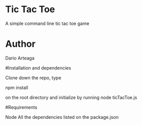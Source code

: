 # Tic Tac Toe

A simple command line tic tac toe game

# Author 

Dario Arteaga

#Installation and dependencies

Clone down the repo, type

npm install 

on the root directory and initialize by running 
node ticTacToe.js

#Requirements

Node
All the dependencies listed on the package.json
